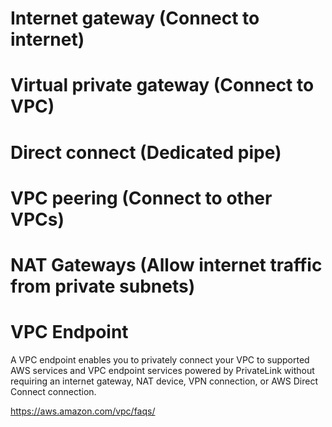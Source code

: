 # Internet gateway (Connect to internet)
# Virtual private gateway (Connect to VPC)
# Direct connect (Dedicated pipe)
# VPC peering (Connect to other VPCs)
# NAT Gateways (Allow internet traffic from private subnets)


# VPC Endpoint
A VPC endpoint enables you to privately connect your VPC to supported AWS services and VPC endpoint services powered by PrivateLink without requiring an internet gateway, NAT device, VPN connection, or AWS Direct Connect connection.

https://aws.amazon.com/vpc/faqs/